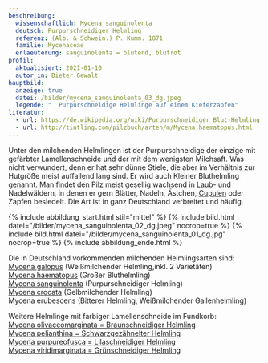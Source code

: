 ```yaml
---
beschreibung:
  wissenschaftlich: Mycena sanguinolenta
  deutsch: Purpurschneidiger Helmling
  referenz: (Alb. & Schwein.) P. Kumm. 1871
  familie: Mycenaceae
  erlaeuterung: sanguinolenta = blutend, blutrot
profil:
  aktualisiert: 2021-01-10
  autor_in: Dieter Gewalt
hauptbild:
  anzeige: true
  datei: /bilder/mycena_sanguinolenta_03_dg.jpeg
  legende: "  Purpurschneidige Helmlinge auf einem Kieferzapfen"
literatur:
  - url: https://de.wikipedia.org/wiki/Purpurschneidiger_Blut-Helmling
  - url: http://tintling.com/pilzbuch/arten/m/Mycena_haematopus.html
---
```

Unter den milchenden Helmlingen ist der Purpurschneidige der einzige mit gefärbter Lamellenschneide und der mit dem wenigsten Milchsaft. Was nicht verwundert, denn er hat sehr dünne Stiele, die aber im Verhältnis zur Hutgröße meist auffallend lang sind. Er wird auch Kleiner Bluthelmling genannt. Man findet den Pilz meist gesellig wachsend in Laub- und Nadelwäldern, in denen er gern Blätter, Nadeln, Ästchen, [Cupulen](Cupulen "Glossar") oder Zapfen besiedelt. Die Art ist in ganz Deutschland verbreitet und häufig.

{% include abbildung_start.html stil="mittel" %}
{% include bild.html datei="/bilder/mycena_sanguinolenta_02_dg.jpeg" nocrop=true %}
{% include bild.html datei="/bilder/mycena_sanguinolenta_01_dg.jpg" nocrop=true %}
{% include abbildung_ende.html %}

Die in Deutschland vorkommenden milchenden Helmlingsarten sind:  
[Mycena galopus](/pilze/mycena-galopus-weißmilchender-helmling) (Weißmilchender Helmling,inkl. 2 Varietäten)\
[Mycena haematopus](/pilze/mycena-haematopus-großer-bluthelmling) (Großer Bluthelmling)\
[Mycena sanguinolenta](/pilze/mycena-sanguinolenta-purpurschneidiger-helmling) (Purpurschneidiger Helmling)\
[Mycena crocata](/pilze/mycena-crocata-gelbmilchender-helmling) (Gelbmilchender Helmling)\
Mycena erubescens (Bitterer Helmling, Weißmilchender Gallenhelmling)

Weitere Helmlinge mit farbiger Lamellenschneide im Fundkorb:\
[Mycena olivaceomarginata = Braunschneidiger Helmling](/pilze/mycena-olivaceomarginata-braunschneidiger-helmling)\
[Mycena pelianthina =  Schwarzgezähnelter Helmling](/pilze/mycena-pelianthina-schwarzgezähnelter-helmling)\
[Mycena purpureofusca = Lilaschneidiger Helmling](/pilze/mycena-purpureofusca-lilaschneidiger-helmling)\
[Mycena viridimarginata = Grünschneidiger Helmling](/pilze/mycena-viridimarginata-grünschneidiger-helmling)